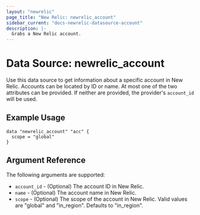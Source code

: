 ```yaml
---
layout: "newrelic"
page_title: "New Relic: newrelic_account"
sidebar_current: "docs-newrelic-datasource-account"
description: |-
  Grabs a New Relic account.
---
```


# Data Source: newrelic\_account

Use this data source to get information about a specific account in New Relic.
Accounts can be located by ID or name.  At most one of the two attributes can
be provided. If neither are provided, the provider's `account_id` will be used.

## Example Usage

```hcl
data "newrelic_account" "acc" {
  scope = "global"
}
```

## Argument Reference

The following arguments are supported:

* `account_id` - (Optional) The account ID in New Relic.
* `name` - (Optional) The account name in New Relic.
* `scope` - (Optional) The scope of the account in New Relic.  Valid values are "global" and "in_region".  Defaults to "in_region".
